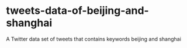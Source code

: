 # tweets-data-of-beijing-and-shanghai
A Twitter data set of tweets that contains keywords beijing and shanghai
